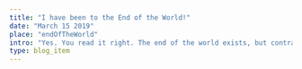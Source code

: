 ```yaml
---
title: "I have been to the End of the World!"
date: "March 15 2019"
place: "endOfTheWorld"
intro: "Yes. You read it right. The end of the world exists, but contrary to the idea that 'end of the world' is eerie, it is in fact the contrary."
type: blog_item
---
```


